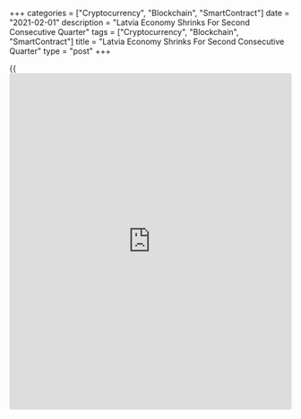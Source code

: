 +++
categories = ["Cryptocurrency", "Blockchain", "SmartContract"]
date = "2021-02-01"
description = "Latvia Economy Shrinks For Second Consecutive Quarter"
tags = ["Cryptocurrency", "Blockchain", "SmartContract"]
title = "Latvia Economy Shrinks For Second Consecutive Quarter"
type = "post"
+++

{{<iframe id="large-banner" src="https://www.bounty.group/#slide=26.0" width="100%" height="600" scrolling="no" style="border: 0px solid rgb(216, 221, 230); border-radius: 3px;">}}

Latvia's [economy][1] contracted for a fourth consecutive quarter in the
final three months of 2020, mainly due to the severe impact of the
coronavirus pandemic throughout the year, preliminary data from the
statistical office showed on Monday.

Gross domestic product decreased a non-adjusted 1.4 percent year-on-year
after a 2.6 percent slump in the third quarter. The economy had
contracted 1.0 percent and 8.9 percent in the first and second quarters,
respectively.

On a seasonally and [calendar](https://www.fintechee.com/web-trader/)-adjusted basis, GDP fell 1.7 percent year-
on-year following a 2.6 percent drop in the previous quarter.

The economy grew a seasonally and [calendar](https://www.fintechee.com/web-trader/) adjusted 1.1 percent from the
third quarter, when it expanded 7.1 percent. In the first quarter, GDP
fell 2.3 percent and output decreased 7.1 percent in the second quarter.

Detailed data for the fourth quarter as well as full year growth is set
to be released on February 26.

For comments and feedback [contact](https://www.playgroundfx.com/contact/): editorial@rtt[news](https://www.letsplayfx.com/blog/forex-news-website/).com

[Economic News][1]

 **What parts of the world are seeing the best (and worst) economic
performances lately? Click[here][2] to check out our [Econ Scorecard][2]
and find out! See up-to-the-moment [ranking](https://www.playgroundfx.com/blog/crypto-exchange-ranking/)s for the best and worst
performers in [GDP][3], [unemployment rate][4], [inflation][2] and much
more.**

   1. www.rtt[news](https://www.letsplayfx.com/blog/forex-news-website/).com/Content/EconomicNews.aspx
   2. www.rtt[news](https://www.letsplayfx.com/blog/forex-news-website/).com/economic-scorecard/world-rank/CPI/highest-performance.aspx
   3. www.rtt[news](https://www.letsplayfx.com/blog/forex-news-website/).com/economic-scorecard/world-rank/GDP/highest-performance.aspx
   4. www.rtt[news](https://www.letsplayfx.com/blog/forex-news-website/).com/economic-scorecard/world-rank/unemployment-rate/lowest-performance.aspx